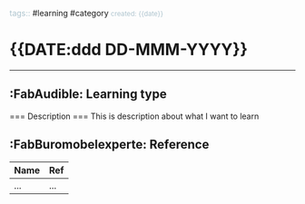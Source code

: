 <font color="#ADC4CE">tags::</font> #learning #category
<font color="#ADC4CE"><small>created: {{date}}</small></font>

# {{DATE:ddd DD-MMM-YYYY}}

--- 
## :FabAudible: Learning type

=== Description ===
This is description about what I want to learn



## :FabBuromobelexperte: Reference

| Name | Ref |
| ---- | --- |
| ...  | ... |

